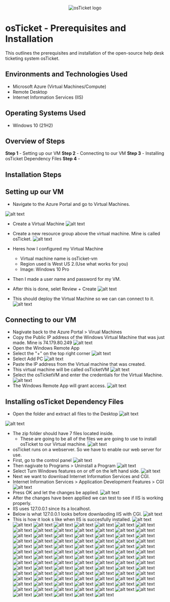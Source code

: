<p align="center">
<img src="https://i.imgur.com/Clzj7Xs.png" alt="osTicket logo"/>
</p>

# osTicket - Prerequisites and Installation
This outlines the prerequisites and installation of the open-source help desk ticketing system osTicket.

## Environments and Technologies Used

- Microsoft Azure (Virtual Machines/Compute)
- Remote Desktop
- Internet Information Services (IIS)

## Operating Systems Used #

- Windows 10 (21H2)

## Overview of Steps
__Step 1__ - Setting up our VM
__Step 2__ - Connecting to our VM
__Step 3__ - Installing osTicket Dependency Files
__Step 4__ - 

## Installation Steps

## Setting up our VM

- Navigate to the Azure Portal and go to Virtual Machines.

 ![alt text](/MyScreenshots/SCR-20241117-ucnx.png)

 
- Create a Virtual Machine
 ![alt text](/MyScreenshots/SCR-20241117-ucti.png)

-  Create a new resource group above the virtual machine. Mine is called osTicket.
 ![alt text](/MyScreenshots/SCR-20241117-udck.png) 

- Heres how I configured my Virtual Machine
    - Virtual machine name is osTicket-vm
    - Region used is West US 2.(Use what works for you)
    - Image: Windows 10 Pro
 - Then I made a user name and password for my VM.
 - After this is done, selet Review + Create
 ![alt text](/MyScreenshots/SCR-20241117-udtc.png)

 -  This should deploy the Virtual Machine so we can can connect to it.
 ![alt text](/MyScreenshots/SCR-20241117-uepy.png)
  ## Connecting to our VM
- Nagivate back to the Azure Portal > Virual Machines
- Copy the Public IP address of the Windows Virtual Machine that was just made. Mine is 74.179.80.249
 ![alt text](/MyScreenshots/SCR-20241117-uest.png)
- Open the Windows Remote App
- Select the "+" on the top right corner
 ![alt text](/MyScreenshots/SCR-20241117-uezh.png)
 - Select Add PC
 ![alt text](/MyScreenshots/SCR-20241117-ufci.png)
 - Paste the IP address from the Virtual machine that was created.
 - This virtual machine will be called osTicketVM
 ![alt text](/MyScreenshots/SCR-20241117-ufmg.png)
 - Select the osTicketVM and enter the credentials for the Virtual Machine. 
 ![alt text](/MyScreenshots/SCR-20241117-ufrz.png)
 - The Windows Remote App will grant access. 
 ![alt text](/MyScreenshots/SCR-20241117-ufuy.png) 

 ## Installing osTicket Dependency Files
 - Open the folder and extract all files to the Desktop
 ![alt text](/MyScreenshots/SCR-20241117-ugti.png)
 
 ![alt text](/MyScreenshots/SCR-20241117-uhih.png)
 - The zip folder should have 7 files located inside.
	- These are going to be all of the files we are going to use to install osTicket to our Virtual machine. 
 ![alt text](/MyScreenshots/SCR-20241117-uhml.png) 
 - osTicket runs on a webserver. So we have to enable our web server for use.
 - First, go to the control panel
 ![alt text](/MyScreenshots/SCR-20241117-uhuh.png)
 - Then nagivate to Programs > Uninstall a Program
 ![alt text](/MyScreenshots/SCR-20241117-uiao.png)
 - Select Turn Windows features on or off on the left hand side.
 ![alt text](/MyScreenshots/SCR-20241117-uild.png) 
 - Next we want to download Internet Information Services and CGI.
 - Internet Information Services > Application Development Features > CGI
 ![alt text](/MyScreenshots/SCR-20241117-ujcb.png) 
 - Press OK and let the changes be applied.
 ![alt text](/MyScreenshots/SCR-20241117-ujhs.png)
 - After the changes have been appllied we can test to see if IIS is working properly.
 - IIS uses 127.0.0.1 since its a localhost.
 - Below is what 127.0.0.1 looks before downlaoding IIS with CGI. 
 ![alt text](/MyScreenshots/SCR-20241117-ujmh.png) 
 - This is how it look s like when IIS is succesfully installed.
 ![alt text](/MyScreenshots/SCR-20241117-ujqy.png)
 ![alt text](/MyScreenshots/SCR-20241117-ukec.png) 
 ![alt text](/MyScreenshots/SCR-20241117-ukkr.png) 
 ![alt text](/MyScreenshots/SCR-20241117-ukoc.png) 
 ![alt text](/MyScreenshots/SCR-20241117-ukrv.png) 
 ![alt text](/MyScreenshots/SCR-20241117-uktz.png) 
 ![alt text](/MyScreenshots/SCR-20241117-ukvz.png) 
 ![alt text](/MyScreenshots/SCR-20241117-ulby.png) 
 ![alt text](/MyScreenshots/SCR-20241117-ulgd.png) 
 ![alt text](/MyScreenshots/SCR-20241117-uljw.png) 
 ![alt text](/MyScreenshots/SCR-20241117-ullv.png) 
 ![alt text](/MyScreenshots/SCR-20241117-ulpb.png) 
 ![alt text](/MyScreenshots/SCR-20241117-uluj.png) 
 ![alt text](/MyScreenshots/SCR-20241117-ulws.png) 
 ![alt text](/MyScreenshots/SCR-20241117-ulyd.png) 
 ![alt text](/MyScreenshots/SCR-20241117-ulzy.png) 
 ![alt text](/MyScreenshots/SCR-20241117-umex.png) 
 ![alt text](/MyScreenshots/SCR-20241117-umgn.png) 
 ![alt text](/MyScreenshots/SCR-20241117-umhz.png) 
 ![alt text](/MyScreenshots/SCR-20241117-umka.png) 
 ![alt text](/MyScreenshots/SCR-20241117-umqq.png) 
 ![alt text](/MyScreenshots/SCR-20241117-umup.png) 
 ![alt text](/MyScreenshots/SCR-20241117-umwg.png) 
 ![alt text](/MyScreenshots/SCR-20241117-unau.png) 
 ![alt text](/MyScreenshots/SCR-20241117-unyx.png) 
 ![alt text](/MyScreenshots/SCR-20241117-uocp.png) 
 ![alt text](/MyScreenshots/SCR-20241117-uoii.png) 
 ![alt text](/MyScreenshots/SCR-20241117-uouo.png) 
 ![alt text](/MyScreenshots/SCR-20241117-upga.png) 
 ![alt text](/MyScreenshots/SCR-20241117-upig.png) 
 ![alt text](/MyScreenshots/SCR-20241117-uplt.png) 
 ![alt text](/MyScreenshots/SCR-20241117-upqr.png) 
 ![alt text](/MyScreenshots/SCR-20241117-uqek.png) 
 ![alt text](/MyScreenshots/SCR-20241117-uqhb.png) 
 ![alt text](/MyScreenshots/SCR-20241117-uqlo.png) 
 ![alt text](/MyScreenshots/SCR-20241117-uqom.png) 
 ![alt text](/MyScreenshots/SCR-20241117-uqtd.png) 
 ![alt text](/MyScreenshots/SCR-20241117-uqwk.png)
 ![alt text](/MyScreenshots/SCR-20241117-urgg.png)
 ![alt text](/MyScreenshots/SCR-20241118-bacz.png) 
 ![alt text](/MyScreenshots/SCR-20241118-bafy.png) 
 ![alt text](/MyScreenshots/SCR-20241118-bbmy.png) 
 ![alt text](/MyScreenshots/SCR-20241118-bbuw.png) 
 ![alt text](/MyScreenshots/SCR-20241118-bcah.png) 
 ![alt text](/MyScreenshots/SCR-20241118-bcel.png) 
 ![alt text](/MyScreenshots/SCR-20241118-bcta.png) 
 ![alt text](/MyScreenshots/SCR-20241118-bczw.png) 
 ![alt text](/MyScreenshots/SCR-20241118-bdhm.png) 
 ![alt text](/MyScreenshots/SCR-20241118-bdjr.png) 
 ![alt text](/MyScreenshots/SCR-20241118-bdom.png) 
 ![alt text](/MyScreenshots/SCR-20241118-bgvo.png) 
 ![alt text](/MyScreenshots/SCR-20241118-bhiw.png) 
 ![alt text](/MyScreenshots/SCR-20241118-bhqb.png) 
 ![alt text](/MyScreenshots/SCR-20241118-bhti.png) 
 ![alt text](/MyScreenshots/SCR-20241118-biau.png) 
 ![alt text](/MyScreenshots/SCR-20241118-bihb.png) 
 ![alt text](/MyScreenshots/SCR-20241118-biru.png) 
 ![alt text](/MyScreenshots/SCR-20241118-biwi.png) 
 ![alt text](/MyScreenshots/SCR-20241118-bjdd.png) 
 ![alt text](/MyScreenshots/SCR-20241118-bjen.png) 
 ![alt text](/MyScreenshots/SCR-20241118-bjoo.png) 
 ![alt text](/MyScreenshots/SCR-20241118-bjqj.png) 
 ![alt text](/MyScreenshots/SCR-20241118-bkjg.png) 
 ![alt text](/MyScreenshots/SCR-20241118-bkop.png) 
 ![alt text](/MyScreenshots/SCR-20241118-bktf.png) 
 ![alt text](/MyScreenshots/SCR-20241118-bkws.png) 
 ![alt text](/MyScreenshots/SCR-20241118-blae.png) 
 ![alt text](/MyScreenshots/SCR-20241118-blfy.png) 
 ![alt text](/MyScreenshots/SCR-20241118-bliw.png) 
 ![alt text](/MyScreenshots/SCR-20241118-blon.png) 
 ![alt text](/MyScreenshots/SCR-20241118-blql.png) 
 ![alt text](/MyScreenshots/SCR-20241118-bltt.png) 
 ![alt text](/MyScreenshots/SCR-20241118-blzi.png) 
 ![alt text](/MyScreenshots/SCR-20241118-bmbz.png) 
 ![alt text](/MyScreenshots/SCR-20241118-bmqa.png) 
 ![alt text](/MyScreenshots/SCR-20241118-bnfn.png) 
 ![alt text](/MyScreenshots/SCR-20241118-bnhb.png) 
 ![alt text](/MyScreenshots/SCR-20241118-bnin.png) 
 ![alt text](/MyScreenshots/SCR-20241118-bnkz.png) 
 ![alt text](/MyScreenshots/SCR-20241118-bnnm.png) 
 ![alt text](/MyScreenshots/SCR-20241118-bnrh.png) 
 ![alt text](/MyScreenshots/SCR-20241118-bnur.png) 
 ![alt text](/MyScreenshots/SCR-20241118-bnyn.png) 
 ![alt text](/MyScreenshots/SCR-20241118-boav.png) 
 ![alt text](/MyScreenshots/SCR-20241118-bojd.png) 
 ![alt text](/MyScreenshots/SCR-20241118-bopk.png) 
 ![alt text](/MyScreenshots/SCR-20241118-bovk.png) 
 ![alt text](/MyScreenshots/SCR-20241118-bpcd.png) 
 ![alt text](/MyScreenshots/SCR-20241118-bpfv.png) 
 ![alt text](/MyScreenshots/SCR-20241118-bpml.png) 
 ![alt text](/MyScreenshots/SCR-20241118-bpqg.png) 
 ![alt text](/MyScreenshots/SCR-20241118-bqcc.png) 
 ![alt text](/MyScreenshots/SCR-20241118-bqpj.png) 
 ![alt text](/MyScreenshots/SCR-20241118-brdq.png) 
 ![alt text](/MyScreenshots/SCR-20241118-brie.png) 
 ![alt text](/MyScreenshots/SCR-20241118-bros.png) 
 ![alt text](/MyScreenshots/SCR-20241118-brxy.png)


